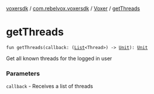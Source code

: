 [voxersdk](../../index.md) / [com.rebelvox.voxersdk](../index.md) / [Voxer](index.md) / [getThreads](./get-threads.md)

# getThreads

`fun getThreads(callback: (`[`List`](https://kotlinlang.org/api/latest/jvm/stdlib/kotlin.collections/-list/index.html)`<Thread>) -> `[`Unit`](https://kotlinlang.org/api/latest/jvm/stdlib/kotlin/-unit/index.html)`): `[`Unit`](https://kotlinlang.org/api/latest/jvm/stdlib/kotlin/-unit/index.html)

Get all known threads for the logged in user

### Parameters

`callback` - Receives a list of threads